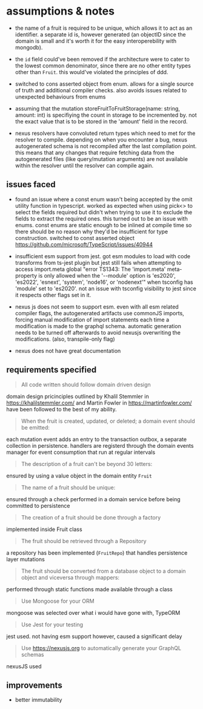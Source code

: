 # assumptions & notes

- the name of a fruit is required to be unique, which allows it to act as an identifier. a separate id is, however generated (an objectID since the domain is small and it's worth it for the easy interoperebility with mongodb).

- the `id` field could've been removed if the architecture were to cater to the lowest common denominator, since there are no other entity types other than `Fruit`. this would've violated the principles of ddd.

<!-- - [no] the name of a fruit is required to be unique, ensured through a domain service. no need for a separate id field since name can be used for identification. however, using the name as the ID introduces two issues: (+ using a uuid separately allows it to be uniquely identified even amoung different types of entities. useful?) -->

<!-- - would break the convention of having a globally unique identifier for each entity object -->

<!-- - would break consistency in the language used that domain driven design emphasizes as valuable. since the internal representation of each `Fruit` object would have it's name stored in the `id` field enforced by the base `Entity` class. the graphql endpoint and everything on the frontend would refer to this as 'name' while internally it would be in a field named `id`. -->

<!-- - this could be partially fixed by storing the name in the 'id' field and exposing it outside the class as 'name' through a getter. or declare a new field in the subclass Fruit and add a new field `name` that mirrors `id` -->

<!-- - ideally, the approach to take would be to cater to the lowest common denominator. since there exist no entities in the system that use an identifier like a uuid, we could get rid of the `id` field in the entitiy base-class/superclass and use 'name'. but that would also violate the ddd principles since the entire objective is to have a structure that is extendable and scalable. -->

<!-- - another option was to copy the name from the fruit field to the id field and maintain two copies. not a major issue since all objects are immutable and fields are not changed individually. -->

- switched to cons asserted object from enum. allows for a single source of truth and additional compiler checks. also avoids issues related to unexpected behaviours from enums

<!-- - i commit a lot when i'm building something while learning. and to avoid having dozens of files changed across each commit to make diffing between commits easier to debug something -->

<!-- - operating as if there's only one fruit with the same name. implement domain service -->

- assuming that the mutation storeFruitToFruitStorage(name: string, amount: int) is specifiying the count in storage to be incremented by. not the exact value that is to be stored in the 'amount' field in the record.

- nexus resolvers have convoluted return types which need to met for the resolver to compile. depending on when you encounter a bug, nexus autogenerated schema is not recompiled after the last compilation point. this means that any changes that require fetching data from the autogenerated files (like query/mutation arguments) are not available within the resolver until the resolver can compile again.

## issues faced

- found an issue where a const enum wasn't being accepted by the omit utility function in typescript. worked as expected when using pick<> to select the fields required but didn't when trying to use it to exclude the fields to extract the required ones. this turned out to be an issue with enums. const enums are static enough to be inlined at compile time so there should be no reason why they'd be insufficient for type construction. switched to const asserted object <https://github.com/microsoft/TypeScript/issues/40944>

- insufficient esm support from jest. got esm modules to load with code transforms from ts-jest plugin but jest still fails when attempting to access import.meta global
  "error TS1343: The 'import.meta' meta-property is only allowed when the '--module' option is 'es2020', 'es2022', 'esnext', 'system', 'node16', or 'nodenext'" when tsconfig has 'module' set to 'es2020'. not an issue with tsconfig visibility to jest since it respects other flags set in it.

- nexus js does not seem to support esm. even with all esm related compiler flags, the autogenerated artifacts use commonJS imports, forcing manual modification of import statements each time a modification is made to the graphql schema. automatic generation needs to be turned off afterwards to avoid nexusjs overwriting the modifications. (also, transpile-only flag)

- nexus does not have great documentation

## requirements specified

> All code written should follow domain driven design

domain design pricinciples outlined by Khalil Stemmler in <https://khalilstemmler.com/> and Martin Fowler in <https://martinfowler.com/> have been followed to the best of my ability.

> When the fruit is created, updated, or deleted; a domain event should be emitted:

each mutation event adds an entry to the transaction outbox, a separate collection in persistence. handlers are registerd through the domain events manager for event consumption that run at regular intervals

> The description of a fruit can't be beyond 30 letters:

ensured by using a value object in the domain entity `Fruit`

> The name of a fruit should be unique:

ensured through a check performed in a domain service before being committed to persistence

> The creation of a fruit should be done through a factory

implemented inside Fruit class

> The fruit should be retrieved through a Repository

a repository has been implemented (`FruitRepo`) that handles persistence layer mutations

> The fruit should be converted from a database object to a domain object and viceversa through mappers:

performed through static functions made available through a class

> Use Mongoose for your ORM

mongoose was selected over what i would have gone with, TypeORM

> Use Jest for your testing

jest used. not having esm support however, caused a significant delay

> Use <https://nexusjs.org> to automatically generate your GraphQL schemas

nexusJS used

## improvements

- better immutability
